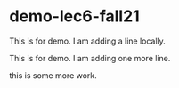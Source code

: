 # demo-lec6-fall21


This is for demo. I am adding a line locally.

This is for demo. I am adding one more line.

this is some more work.
